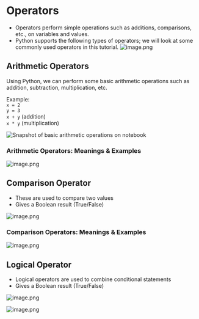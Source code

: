 # Operators

* Operators perform simple operations such as additions, comparisons, etc., on variables and values.
* Python supports the following types of operators; we will look at some commonly used operators in this tutorial. 
![image.png](https://dphi-live.s3.amazonaws.com/media_uploads/image_b17068aa56274bcda2ed0b51718edcfc.png)

## Arithmetic Operators

Using Python, we can perform some basic arithmetic operations such as addition, subtraction, multiplication, etc.

Example: \
`x = 2` \
`y = 3` \
`x + y` (addition) \
`x * y`  (multiplication)

![Snapshot of basic arithmetic operations on notebook](https://dphi-live.s3.amazonaws.com/media_uploads/image_54b7816bcb134626824828be1c32bb25.png)

### Arithmetic Operators: Meanings & Examples

![image.png](https://dphi-live.s3.amazonaws.com/media_uploads/image_cd7745922ce34255a3989bd0867f1af0.png)

## Comparison Operator

* These are used to compare two values
* Gives a Boolean result (True/False)

![image.png](https://dphi-live.s3.amazonaws.com/media_uploads/image_04182e5a65504239b6989b2bd387a2aa.png)

### **Comparison Operators: Meanings & Examples**

![image.png](https://dphi-live.s3.amazonaws.com/media_uploads/image_8055279765c442dd9aae62d7a886b065.png)

## **Logical Operator**

* Logical operators are used to combine conditional statements
* Gives a Boolean result (True/False)

![image.png](https://dphi-live.s3.amazonaws.com/media_uploads/image_fa30ccd13cc64f66a0fd323f95911470.png)


![image.png](https://dphi-live.s3.amazonaws.com/media_uploads/image_b74cdcaeb9b74f87bab25a8241f28bc1.png)